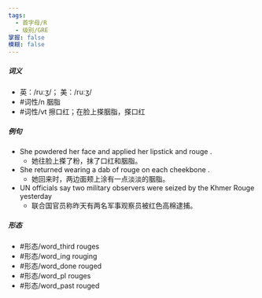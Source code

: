 ```yaml
---
tags:
  - 首字母/R
  - 级别/GRE
掌握: false
模糊: false
---
```

##### 词义
- 英：/ruːʒ/； 美：/ruːʒ/
- #词性/n  胭脂
- #词性/vt  擦口红；在脸上搽胭脂，搽口红
##### 例句
- She powdered her face and applied her lipstick and rouge .
	- 她往脸上搽了粉，抹了口红和胭脂。
- She returned wearing a dab of rouge on each cheekbone .
	- 她回来时，两边面颊上涂有一点淡淡的胭脂。
- UN officials say two military observers were seized by the Khmer Rouge yesterday
	- 联合国官员称昨天有两名军事观察员被红色高棉逮捕。
##### 形态
- #形态/word_third rouges
- #形态/word_ing rouging
- #形态/word_done rouged
- #形态/word_pl rouges
- #形态/word_past rouged
